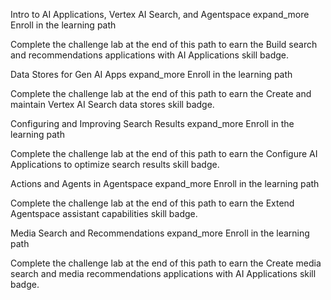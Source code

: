 Intro to AI Applications, Vertex AI Search, and Agentspace
expand_more
Enroll in the learning path

Complete the challenge lab at the end of this path to earn the Build search and recommendations applications with AI Applications skill badge.




Data Stores for Gen AI Apps
expand_more
Enroll in the learning path

Complete the challenge lab at the end of this path to earn the Create and maintain Vertex AI Search data stores skill badge.




Configuring and Improving Search Results
expand_more
Enroll in the learning path

Complete the challenge lab at the end of this path to earn the Configure AI Applications to optimize search results skill badge.



 


Actions and Agents in Agentspace
expand_more
Enroll in the learning path

Complete the challenge lab at the end of this path to earn the Extend Agentspace assistant capabilities skill badge.




Media Search and Recommendations
expand_more
Enroll in the learning path

Complete the challenge lab at the end of this path to earn the Create media search and media recommendations applications with AI Applications skill badge.
